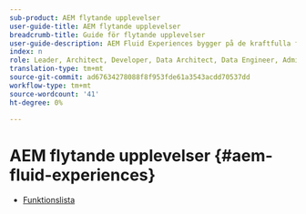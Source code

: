 ```yaml
---
sub-product: AEM flytande upplevelser
user-guide-title: AEM flytande upplevelser
breadcrumb-title: Guide för flytande upplevelser
user-guide-description: AEM Fluid Experiences bygger på de kraftfulla funktionerna i AEM Sites, AEM Dynamic Media och AEM Assets och ger en robust lösning för leverans av headless-material.
index: n
role: Leader, Architect, Developer, Data Architect, Data Engineer, Administrator, Business Practitioner
translation-type: tm+mt
source-git-commit: ad67634278088f8f953fde61a3543acdd70537dd
workflow-type: tm+mt
source-wordcount: '41'
ht-degree: 0%

---
```



# AEM flytande upplevelser {#aem-fluid-experiences}

+ [Funktionslista](/help/fluid-experiences/feature-list.md)